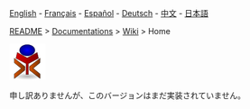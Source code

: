 [English](./README_en.md) - [Français](./README_fr.md) - [Español](./README_es.md) - [Deutsch](./README_de.md) - [中文](./README_zh.md) - [日本語](./README_ja.md)

[README](../../README.md) > [Documentations](../../HOME.md) > [Wiki](../HOME.md) > Home

![yrexpert_logo.png](./yrexpert_logo.png)

申し訳ありませんが、このバージョンはまだ実装されていません。